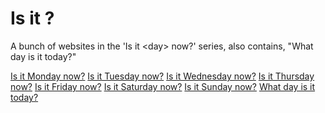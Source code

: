 Is it <day>?
==========

A bunch of websites in the 'Is it &lt;day&gt; now?' series, also contains, "What day is it today?"

[Is it Monday now?](http://isitmondaynow.tk)
[Is it Tuesday now?](http://isittuesdaynow.tk)
[Is it Wednesday now?](http://isitwednesdaynow.tk)
[Is it Thursday now?](http://isitthursdaynow.tk)
[Is it Friday now?](http://isitfridaynow.tk)
[Is it Saturday now?](http://isitsaturdaynow.tk)
[Is it Sunday now?](http://isitsundaynow.tk)
[What day is it today?](http://whatdayisittoday.tk)
